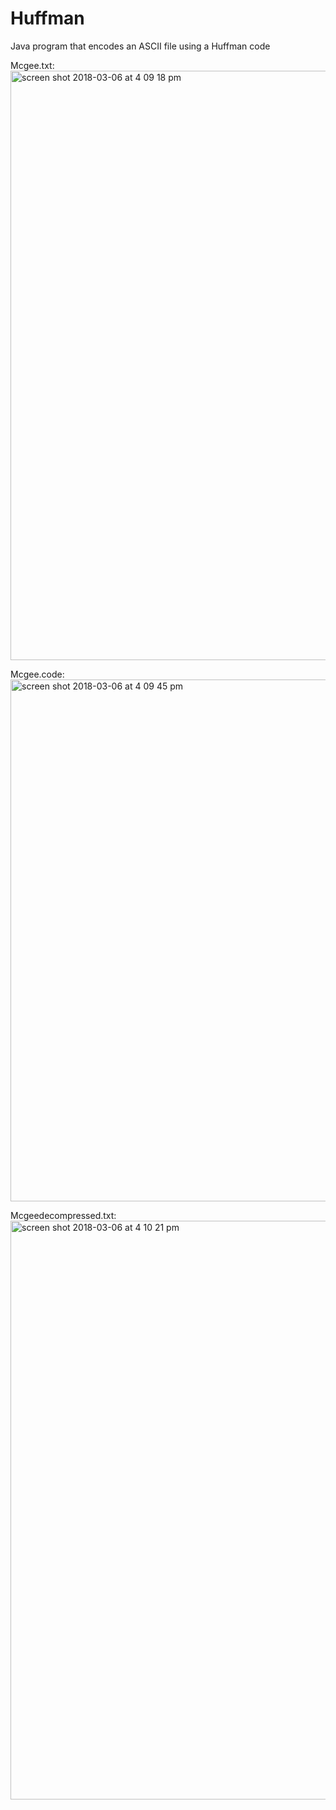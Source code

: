 # Huffman
Java program that encodes an ASCII file using a Huffman code

Mcgee.txt:
<img width="943" alt="screen shot 2018-03-06 at 4 09 18 pm" src="https://user-images.githubusercontent.com/20143504/37061545-73dc1112-2159-11e8-8f01-50a7d8b41e08.png">

Mcgee.code:
<img width="835" alt="screen shot 2018-03-06 at 4 09 45 pm" src="https://user-images.githubusercontent.com/20143504/37061549-78069b9a-2159-11e8-907a-0a344901d7aa.png">

Mcgeedecompressed.txt:
<img width="926" alt="screen shot 2018-03-06 at 4 10 21 pm" src="https://user-images.githubusercontent.com/20143504/37061559-7de89432-2159-11e8-905b-3ee080460eed.png">
